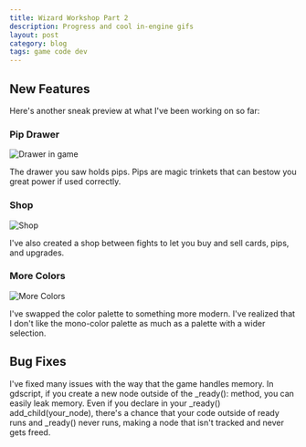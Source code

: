 ```yaml
---
title: Wizard Workshop Part 2
description: Progress and cool in-engine gifs
layout: post
category: blog
tags: game code dev
---
```


## New Features

Here's another sneak preview at what I've been working on so far:

### Pip Drawer

![Drawer in game](http://files.camerondugan.com/Drawer.gif)

The drawer you saw holds pips. Pips are magic trinkets that can bestow you great
power if used correctly.

### Shop

![Shop](https://files.camerondugan.com/Shop.gif)

I've also created a shop between fights to let you buy and sell cards, pips,
and upgrades.

### More Colors

![More Colors](https://files.camerondugan.com/Cards.gif)

I've swapped the color palette to something more modern. I've realized that I
don't like the mono-color palette as much as a palette with a wider selection.

## Bug Fixes

I've fixed many issues with the way that the game handles memory. In gdscript,
if you create a new node outside of the \_ready(): method, you can easily leak
memory. Even if you declare in your \_ready() add_child(your_node), there's a
chance that your code outside of ready runs and \_ready() never runs, making a
node that isn't tracked and never gets freed.
